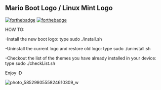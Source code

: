 ## Mario Boot Logo / Linux Mint Logo

[![forthebadge](https://forthebadge.com/images/badges/powered-by-black-magic.svg)](https://forthebadge.com)
[![forthebadge](https://forthebadge.com/images/badges/it-works-why.svg)](https://forthebadge.com)

HOW TO:

-Install the new boot logo: type sudo ./install.sh 

-Uninstall the current logo and restore old logo: type sudo ./uninstall.sh 

-Checkout the list of the themes you have already installed in your device:  type sudo ./checkList.sh

Enjoy :D

![photo_5852980555824610309_w](https://user-images.githubusercontent.com/94229712/209444589-d9d01642-884a-4cea-a069-6e57c092b191.jpg)
